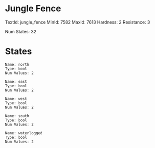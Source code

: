 # Jungle Fence
TextId: jungle_fence
MinId: 7582
MaxId: 7613
Hardness: 2
Resistance: 3

Num States: 32
# States
```
Name: north
Type: bool
Num Values: 2

Name: east
Type: bool
Num Values: 2

Name: west
Type: bool
Num Values: 2

Name: south
Type: bool
Num Values: 2

Name: waterlogged
Type: bool
Num Values: 2
```